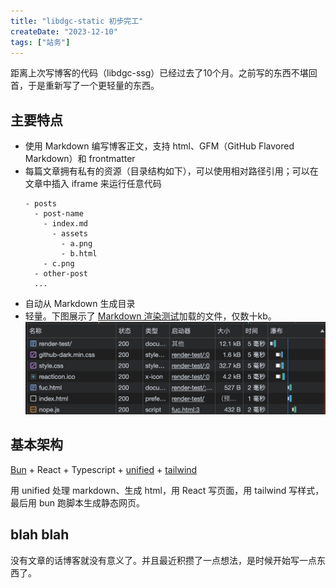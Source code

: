```yaml
---
title: "libdgc-static 初步完工"
createDate: "2023-12-10"
tags: ["站务"]
---
```


距离上次写博客的代码（libdgc-ssg）已经过去了10个月。之前写的东西不堪回首，于是重新写了一个更轻量的东西。

## 主要特点

- 使用 Markdown 编写博客正文，支持 html、GFM（GitHub Flavored Markdown）和 frontmatter
- 每篇文章拥有私有的资源（目录结构如下），可以使用相对路径引用；可以在文章中插入 iframe 来运行任意代码
  ```
  - posts
    - post-name
      - index.md
        - assets
          - a.png
          - b.html
      - c.png
    - other-post
    ...
  ```
- 自动从 Markdown 生成目录
- 轻量。下图展示了 [Markdown 渲染测试](/posts/render-test/)加载的文件，仅数十kb。
  ![网页体积很小](./lightweight.png)

## 基本架构

[Bun](https://bun.sh/) + React + Typescript + [unified](https://unifiedjs.com/) + [tailwind](https://tailwindcss.com/)

用 unified 处理 markdown、生成 html，用 React 写页面，用 tailwind 写样式，最后用 bun 跑脚本生成静态网页。

## blah blah

没有文章的话博客就没有意义了。并且最近积攒了一点想法，是时候开始写一点东西了。
